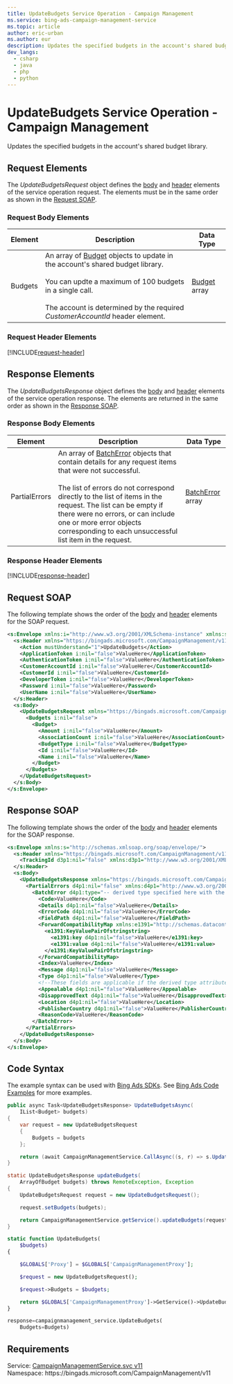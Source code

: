 ```yaml
---
title: UpdateBudgets Service Operation - Campaign Management
ms.service: bing-ads-campaign-management-service
ms.topic: article
author: eric-urban
ms.author: eur
description: Updates the specified budgets in the account's shared budget library.
dev_langs: 
  - csharp
  - java
  - php
  - python
---
```

# UpdateBudgets Service Operation - Campaign Management
Updates the specified budgets in the account's shared budget library.

## <a name="request"></a>Request Elements
The *UpdateBudgetsRequest* object defines the [body](#request-body) and [header](#request-header) elements of the service operation request. The elements must be in the same order as shown in the [Request SOAP](#request-soap). 

### <a name="request-body"></a>Request Body Elements

|Element|Description|Data Type|
|-----------|---------------|-------------|
|<a name="budgets"></a>Budgets|An array of [Budget](budget.md) objects to update in the account's shared budget library.<br /><br />You can updte a maximum of 100 budgets in a single call. <br/><br/>The account is determined by the required *CustomerAccountId* header element.|[Budget](budget.md) array|

### <a name="request-header"></a>Request Header Elements
[!INCLUDE[request-header](./includes/request-header.md)]

## <a name="response"></a>Response Elements
The *UpdateBudgetsResponse* object defines the [body](#response-body) and [header](#response-header) elements of the service operation response. The elements are returned in the same order as shown in the [Response SOAP](#response-soap).

### <a name="response-body"></a>Response Body Elements

|Element|Description|Data Type|
|-----------|---------------|-------------|
|<a name="partialerrors"></a>PartialErrors|An array of [BatchError](batcherror.md) objects that contain details for any request items that were not successful.<br /><br />The list of errors do not correspond directly to the list of items in the request. The list can be empty if there were no errors, or can include one or more error objects corresponding to each unsuccessful list item in the request.|[BatchError](batcherror.md) array|

### <a name="response-header"></a>Response Header Elements
[!INCLUDE[response-header](./includes/response-header.md)]

## <a name="request-soap"></a>Request SOAP
The following template shows the order of the [body](#request-body) and [header](#request-header) elements for the SOAP request.

```xml
<s:Envelope xmlns:i="http://www.w3.org/2001/XMLSchema-instance" xmlns:s="http://schemas.xmlsoap.org/soap/envelope/">
  <s:Header xmlns="https://bingads.microsoft.com/CampaignManagement/v11">
    <Action mustUnderstand="1">UpdateBudgets</Action>
    <ApplicationToken i:nil="false">ValueHere</ApplicationToken>
    <AuthenticationToken i:nil="false">ValueHere</AuthenticationToken>
    <CustomerAccountId i:nil="false">ValueHere</CustomerAccountId>
    <CustomerId i:nil="false">ValueHere</CustomerId>
    <DeveloperToken i:nil="false">ValueHere</DeveloperToken>
    <Password i:nil="false">ValueHere</Password>
    <UserName i:nil="false">ValueHere</UserName>
  </s:Header>
  <s:Body>
    <UpdateBudgetsRequest xmlns="https://bingads.microsoft.com/CampaignManagement/v11">
      <Budgets i:nil="false">
        <Budget>
          <Amount i:nil="false">ValueHere</Amount>
          <AssociationCount i:nil="false">ValueHere</AssociationCount>
          <BudgetType i:nil="false">ValueHere</BudgetType>
          <Id i:nil="false">ValueHere</Id>
          <Name i:nil="false">ValueHere</Name>
        </Budget>
      </Budgets>
    </UpdateBudgetsRequest>
  </s:Body>
</s:Envelope>
```

## <a name="response-soap"></a>Response SOAP
The following template shows the order of the [body](#response-body) and [header](#response-header) elements for the SOAP response.

```xml
<s:Envelope xmlns:s="http://schemas.xmlsoap.org/soap/envelope/">
  <s:Header xmlns="https://bingads.microsoft.com/CampaignManagement/v11">
    <TrackingId d3p1:nil="false" xmlns:d3p1="http://www.w3.org/2001/XMLSchema-instance">ValueHere</TrackingId>
  </s:Header>
  <s:Body>
    <UpdateBudgetsResponse xmlns="https://bingads.microsoft.com/CampaignManagement/v11">
      <PartialErrors d4p1:nil="false" xmlns:d4p1="http://www.w3.org/2001/XMLSchema-instance">
        <BatchError d4p1:type="-- derived type specified here with the appropriate prefix --">
          <Code>ValueHere</Code>
          <Details d4p1:nil="false">ValueHere</Details>
          <ErrorCode d4p1:nil="false">ValueHere</ErrorCode>
          <FieldPath d4p1:nil="false">ValueHere</FieldPath>
          <ForwardCompatibilityMap xmlns:e1391="http://schemas.datacontract.org/2004/07/System.Collections.Generic" d4p1:nil="false">
            <e1391:KeyValuePairOfstringstring>
              <e1391:key d4p1:nil="false">ValueHere</e1391:key>
              <e1391:value d4p1:nil="false">ValueHere</e1391:value>
            </e1391:KeyValuePairOfstringstring>
          </ForwardCompatibilityMap>
          <Index>ValueHere</Index>
          <Message d4p1:nil="false">ValueHere</Message>
          <Type d4p1:nil="false">ValueHere</Type>
          <!--These fields are applicable if the derived type attribute is set to EditorialError-->
          <Appealable d4p1:nil="false">ValueHere</Appealable>
          <DisapprovedText d4p1:nil="false">ValueHere</DisapprovedText>
          <Location d4p1:nil="false">ValueHere</Location>
          <PublisherCountry d4p1:nil="false">ValueHere</PublisherCountry>
          <ReasonCode>ValueHere</ReasonCode>
        </BatchError>
      </PartialErrors>
    </UpdateBudgetsResponse>
  </s:Body>
</s:Envelope>
```

## <a name="example"></a>Code Syntax
The example syntax can be used with [Bing Ads SDKs](../guides/client-libraries.md). See [Bing Ads Code Examples](../guides/code-examples.md) for more examples.
```csharp
public async Task<UpdateBudgetsResponse> UpdateBudgetsAsync(
	IList<Budget> budgets)
{
	var request = new UpdateBudgetsRequest
	{
		Budgets = budgets
	};

	return (await CampaignManagementService.CallAsync((s, r) => s.UpdateBudgetsAsync(r), request));
}
```
```java
static UpdateBudgetsResponse updateBudgets(
	ArrayOfBudget budgets) throws RemoteException, Exception
{
	UpdateBudgetsRequest request = new UpdateBudgetsRequest();

	request.setBudgets(budgets);

	return CampaignManagementService.getService().updateBudgets(request);
}
```
```php
static function UpdateBudgets(
	$budgets)
{

	$GLOBALS['Proxy'] = $GLOBALS['CampaignManagementProxy'];

	$request = new UpdateBudgetsRequest();

	$request->Budgets = $budgets;

	return $GLOBALS['CampaignManagementProxy']->GetService()->UpdateBudgets($request);
}
```
```python
response=campaignmanagement_service.UpdateBudgets(
	Budgets=Budgets)
```

## Requirements
Service: [CampaignManagementService.svc v11](https://campaign.api.bingads.microsoft.com/Api/Advertiser/CampaignManagement/v11/CampaignManagementService.svc)  
Namespace: https\://bingads.microsoft.com/CampaignManagement/v11  

